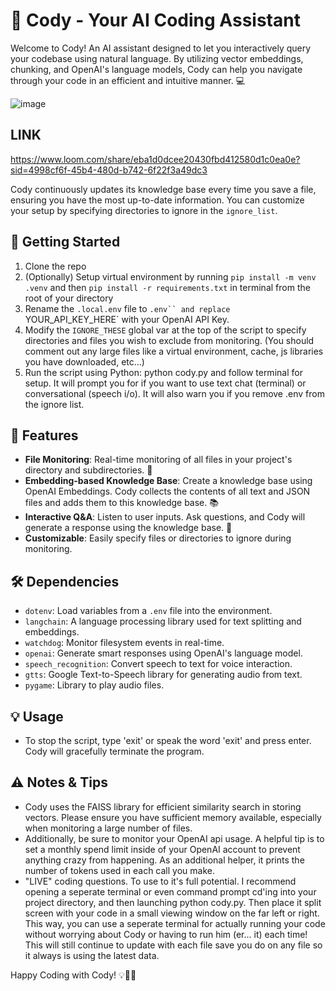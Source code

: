 
# 🤖 Cody - Your AI Coding Assistant 

Welcome to Cody! An AI assistant designed to let you interactively query your codebase using natural language. By utilizing vector embeddings, chunking, and OpenAI's language models, Cody can help you navigate through your code in an efficient and intuitive manner. 💻

![image](https://github.com/ajhous44/cody/assets/42582780/f2a62a20-663c-4ec1-b000-67257331fb12)
## LINK
https://www.loom.com/share/eba1d0dcee20430fbd412580d1c0ea0e?sid=4998cf6f-45b4-480d-b742-6f22f3a49dc3


Cody continuously updates its knowledge base every time you save a file, ensuring you have the most up-to-date information. You can customize your setup by specifying directories to ignore in the `ignore_list`.

## 🚀 Getting Started

1. Clone the repo
2. (Optionally) Setup virtual environment by running `pip install -m venv .venv` and then `pip install -r requirements.txt` in terminal from the root of your directory
3. Rename the `.local.env` file to `.env`` and replace `YOUR_API_KEY_HERE` with your OpenAI API Key.
4. Modify the `IGNORE_THESE` global var at the top of the script to specify directories and files you wish to exclude from monitoring. (You should comment out any large files like a virtual environment, cache, js libraries you have downloaded, etc...)
5. Run the script using Python: python cody.py and follow terminal for setup. It will prompt you for if you want to use text chat (terminal) or conversational (speech i/o). It will also warn you if you remove .env from the ignore list.

## 🎯 Features

- **File Monitoring**: Real-time monitoring of all files in your project's directory and subdirectories. 👀
- **Embedding-based Knowledge Base**: Create a knowledge base using OpenAI Embeddings. Cody collects the contents of all text and JSON files and adds them to this knowledge base. 📚
- **Interactive Q&A**: Listen to user inputs. Ask questions, and Cody will generate a response using the knowledge base. 🧠
- **Customizable**: Easily specify files or directories to ignore during monitoring.

## 🛠 Dependencies

- `dotenv`: Load variables from a `.env` file into the environment.
- `langchain`: A language processing library used for text splitting and embeddings.
- `watchdog`: Monitor filesystem events in real-time.
- `openai`: Generate smart responses using OpenAI's language model.
- `speech_recognition`: Convert speech to text for voice interaction.
- `gtts`: Google Text-to-Speech library for generating audio from text.
- `pygame`: Library to play audio files.

## 💡 Usage

- To stop the script, type 'exit' or speak the word 'exit' and press enter. Cody will gracefully terminate the program.

## ⚠️ Notes & Tips

- Cody uses the FAISS library for efficient similarity search in storing vectors. Please ensure you have sufficient memory available, especially when monitoring a large number of files.
- Additionally, be sure to monitor your OpenAI api usage. A helpful tip is to set a monthly spend limit inside of your OpenAI account to prevent anything crazy from happening. As an additional helper, it prints the number of tokens used in each call you make.
- "LIVE" coding questions. To use to it's full potential. I recommend opening a seperate terminal or even command prompt cd'ing into your project directory, and then launching python cody.py. Then place it split screen with your code in a small viewing window on the far left or right. This way, you can use a seperate terminal for actually running your code without worrying about Cody or having to run him (er... it) each time! This will still continue to update with each file save you do on any file so it always is using the latest data.


Happy Coding with Cody! 💡🚀🎉
